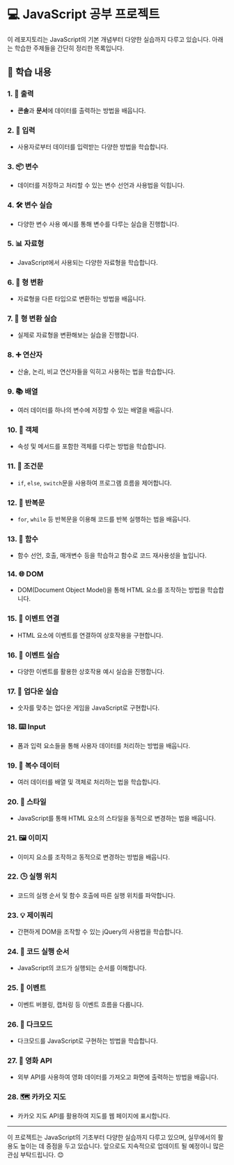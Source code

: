 # 💻 JavaScript 공부 프로젝트

이 레포지토리는 JavaScript의 기본 개념부터 다양한 실습까지 다루고 있습니다. 아래는 학습한 주제들을 간단히 정리한 목록입니다.

## 📝 학습 내용

### 1. 🔹 출력
- **콘솔**과 **문서**에 데이터를 출력하는 방법을 배웁니다.

### 2. 🔸 입력
- 사용자로부터 데이터를 입력받는 다양한 방법을 학습합니다.

### 3. 📦 변수
- 데이터를 저장하고 처리할 수 있는 변수 선언과 사용법을 익힙니다.

### 4. 🛠️ 변수 실습
- 다양한 변수 사용 예시를 통해 변수를 다루는 실습을 진행합니다.

### 5. 📊 자료형
- JavaScript에서 사용되는 다양한 자료형을 학습합니다.

### 6. 🔄 형 변환
- 자료형을 다른 타입으로 변환하는 방법을 배웁니다.

### 7. 🔧 형 변환 실습
- 실제로 자료형을 변환해보는 실습을 진행합니다.

### 8. ➕ 연산자
- 산술, 논리, 비교 연산자들을 익히고 사용하는 법을 학습합니다.

### 9. 📚 배열
- 여러 데이터를 하나의 변수에 저장할 수 있는 배열을 배웁니다.

### 10. 🧱 객체
- 속성 및 메서드를 포함한 객체를 다루는 방법을 학습합니다.

### 11. 🔀 조건문
- `if`, `else`, `switch`문을 사용하여 프로그램 흐름을 제어합니다.

### 12. 🔁 반복문
- `for`, `while` 등 반복문을 이용해 코드를 반복 실행하는 법을 배웁니다.

### 13. 🔨 함수
- 함수 선언, 호출, 매개변수 등을 학습하고 함수로 코드 재사용성을 높입니다.

### 14. 🌐 DOM
- DOM(Document Object Model)을 통해 HTML 요소를 조작하는 방법을 학습합니다.

### 15. 🔗 이벤트 연결
- HTML 요소에 이벤트를 연결하여 상호작용을 구현합니다.

### 16. 🧩 이벤트 실습
- 다양한 이벤트를 활용한 상호작용 예시 실습을 진행합니다.

### 17. 🎯 업다운 실습
- 숫자를 맞추는 업다운 게임을 JavaScript로 구현합니다.

### 18. ⌨️ Input
- 폼과 입력 요소들을 통해 사용자 데이터를 처리하는 방법을 배웁니다.

### 19. 📂 복수 데이터
- 여러 데이터를 배열 및 객체로 처리하는 법을 학습합니다.

### 20. 🎨 스타일
- JavaScript를 통해 HTML 요소의 스타일을 동적으로 변경하는 법을 배웁니다.

### 21. 🖼️ 이미지
- 이미지 요소를 조작하고 동적으로 변경하는 방법을 배웁니다.

### 22. 🕒 실행 위치
- 코드의 실행 순서 및 함수 호출에 따른 실행 위치를 파악합니다.

### 23. 💡 제이쿼리
- 간편하게 DOM을 조작할 수 있는 jQuery의 사용법을 학습합니다.

### 24. 📜 코드 실행 순서
- JavaScript의 코드가 실행되는 순서를 이해합니다.

### 25. 🛑 이벤트
- 이벤트 버블링, 캡처링 등 이벤트 흐름을 다룹니다.

### 26. 🌙 다크모드
- 다크모드를 JavaScript로 구현하는 방법을 학습합니다.

### 27. 🎥 영화 API
- 외부 API를 사용하여 영화 데이터를 가져오고 화면에 출력하는 방법을 배웁니다.

### 28. 🗺️ 카카오 지도
- 카카오 지도 API를 활용하여 지도를 웹 페이지에 표시합니다.

---

이 프로젝트는 JavaScript의 기초부터 다양한 실습까지 다루고 있으며, 실무에서의 활용도 높이는 데 중점을 두고 있습니다. 앞으로도 지속적으로 업데이트 될 예정이니 많은 관심 부탁드립니다. 😊
